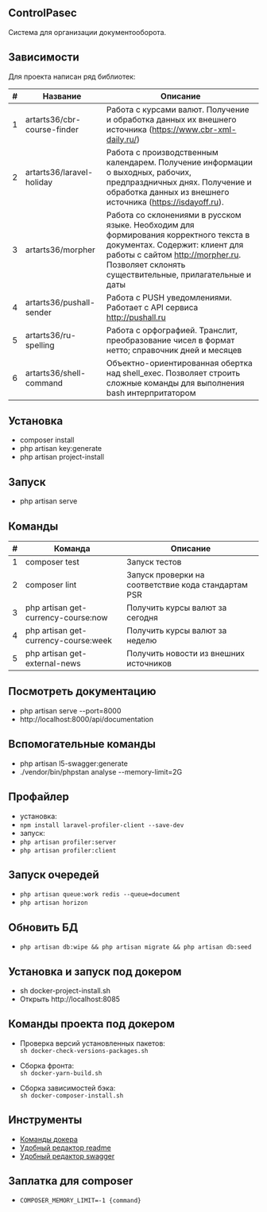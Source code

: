 ## ControlPasec

Система для организации документооборота.

## Зависимости

Для проекта написан ряд библиотек:


| #   | Название  | Описание   |
| ------------ | ------------ | ------------ |
| 1  | artarts36/cbr-course-finder  | Работа с курсами валют. Получение и обработка данных их внешнего источника (https://www.cbr-xml-daily.ru/)  |
|  2 | artarts36/laravel-holiday  | Работа с производственным календарем. Получение информации о выходных, рабочих, предпраздничных днях. Получение и обработка данных из внешнего источника (https://isdayoff.ru).  |
|  3 | artarts36/morpher  | Работа со склонениями в русском языке. Необходим для формирования корректного текста в документах. Содержит: клиент для работы с сайтом http://morpher.ru. Позволяет склонять существительные, прилагательные и даты   |
|  4 |  artarts36/pushall-sender  | Работа с PUSH уведомлениями. Работает с API сервиса http://pushall.ru  |
| 5  | artarts36/ru-spelling  | Работа с орфографией. Транслит,  преобразование чисел в формат нетто; справочник дней и месяцев  |
| 6  | artarts36/shell-command  | Объектно-ориентированная обертка над shell_exec. Позволяет строить сложные команды для выполнения bash интерпритатором  |

## Установка

- composer install
- php artisan key:generate
- php artisan project-install

## Запуск
- php artisan serve

## Команды

| #   | Команда  | Описание   |
| ------------ | ------------ | ------------ |
| 1 | composer test | Запуск тестов |
| 2 | composer lint | Запуск проверки на соответствие кода стандартам PSR |
| 3  | php artisan get-currency-course:now | Получить курсы валют за сегодня |
| 4  | php artisan get-currency-course:week | Получить курсы валют за неделю |
| 5 | php artisan get-external-news | Получить новости из внешних источников |

## Посмотреть документацию
- php artisan serve --port=8000
- http://localhost:8000/api/documentation

## Вспомогательные команды
- php artisan l5-swagger:generate
- ./vendor/bin/phpstan analyse --memory-limit=2G

## Профайлер
- установка:
- `npm install laravel-profiler-client --save-dev`
- запуск:
- `php artisan profiler:server`
- `php artisan profiler:client`

## Запуск очередей
- `php artisan queue:work redis --queue=document`
- `php artisan horizon`

## Обновить БД
- `php artisan db:wipe && php artisan migrate && php artisan db:seed`

## Установка и запуск под докером
- sh docker-project-install.sh
- Открыть http://localhost:8085

## Команды проекта под докером
* Проверка версий установленных пакетов: <br/>
    `sh docker-check-versions-packages.sh`
    
* Сборка фронта: <br/>
    `sh docker-yarn-build.sh`
    
* Сборка зависимостей бэка: <br/>
    `sh docker-composer-install.sh`

## Инструменты
* [Команды докера](docs/docker.commands.md)
* [Удобный редактор readme](https://pandao.github.io/editor.md/en.html)
* [Удобный редактор swagger](https://editor.swagger.io)

## Заплатка для composer
- `COMPOSER_MEMORY_LIMIT=-1 {command}`
